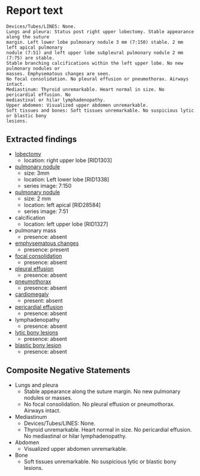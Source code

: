 # Report text

```text
Devices/Tubes/LINES: None.
Lungs and pleura: Status post right upper lobectomy. Stable appearance along the suture
margin. Left lower lobe pulmonary nodule 3 mm (7:150) stable. 2 mm left apical pulmonary
nodule (7:51) and left upper lobe subpleural pulmonary nodule 2 mm (7:75) are stable.
Stable branching calcifications within the left upper lobe. No new pulmonary nodules or
masses. Emphysematous changes are seen.
No focal consolidation. No pleural effusion or pneumothorax. Airways intact.
Mediastinum: Thyroid unremarkable. Heart normal in size. No pericardial effusion. No
mediastinal or hilar lymphadenopathy.
Upper abdomen: Visualized upper abdomen unremarkable.
Soft tissues and bones: Soft tissues unremarkable. No suspicious lytic or blastic bony
lesions.
```

## Extracted findings

- [lobectomy](../../definitions/hood/lobectomy.json)
  - location: right upper lobe \[RID1303\]
- [pulmonary nodule](../../definitions/hood/pulmonary-nodule.md)
  - size: 3mm
  - location: Left lower lobe \[RID1338\]
  - series image: 7:150
- [pulmonary nodule](../../definitions/hood/pulmonary-nodule.md)
  - size: 2 mm
  - location: left apical \[RID28584\]
  - series image: 7:51
- calcification
  - location: left upper lobe \[RID1327\]
- pulmonary mass
  - presence: absent
- [emphysematous changes](../../definitions/hood/emphysema.json)
  - presence: present
- [focal consolidation](../../definitions/smartreporting/consolidation.txt)
  - presence: absent
- [pleural effusion](../../definitions/hood/pleural-effusion.md)
  - presence: absent
- [pneumothorax](../../definitions/hood/pneumothorax.md)
  - presence: absent
- [cardiomegaly](../../definitions/upmedic/Cardiomegaly.cde.md)
  - present: absent
- [pericardial effusion](../../definitions/hood/pericardial-effusion.md)
  - presence: absent
- lymphadenopathy
  - presence: absent
- [lytic bony lesions](../../definitions/hood/lytic-lesion.md)
  - presence: absent
- [blastic bony lesion](../../definitions/hood/sclerotic-lesion.md)
  - presence: absent

## Composite Negative Statements

- Lungs and pleura
  - Stable appearance along the suture margin. No new pulmonary nodules or
masses.
  - No focal consolidation. No pleural effusion or pneumothorax. Airways intact.
- Mediastinum
  - Devices/Tubes/LINES: None.
  - Thyroid unremarkable. Heart normal in size. No pericardial effusion. No
mediastinal or hilar lymphadenopathy.
- Abdomen
  - Visualized upper abdomen unremarkable.
- Bone
  - Soft tissues unremarkable. No suspicious lytic or blastic bony
lesions.
